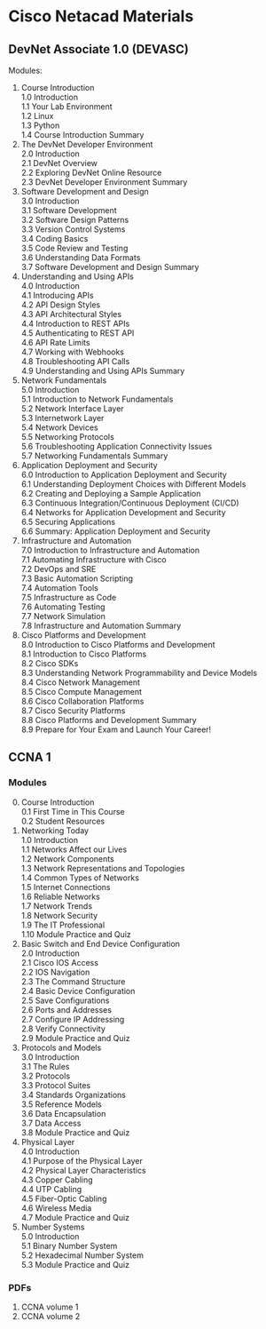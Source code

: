 # Cisco Netacad Materials

## DevNet Associate 1.0 (DEVASC)
Modules:
1. Course Introduction  
   1.0 Introduction  
   1.1 Your Lab Environment  
   1.2 Linux  
   1.3 Python  
   1.4 Course Introduction Summary  
2. The DevNet Developer Environment  
   2.0 Introduction  
   2.1 DevNet Overview  
   2.2 Exploring DevNet Online Resource  
   2.3 DevNet Developer Environment Summary  
3. Software Development and Design  
   3.0 Introduction  
   3.1 Software Development  
   3.2 Software Design Patterns  
   3.3 Version Control Systems  
   3.4 Coding Basics  
   3.5 Code Review and Testing  
   3.6 Understanding Data Formats  
   3.7 Software Development and Design Summary  
4. Understanding and Using APIs  
   4.0 Introduction  
   4.1 Introducing APIs  
   4.2 API Design Styles  
   4.3 API Architectural Styles  
   4.4 Introduction to REST APIs  
   4.5 Authenticating to REST API  
   4.6 API Rate Limits  
   4.7 Working with Webhooks  
   4.8 Troubleshooting API Calls  
   4.9 Understanding and Using APIs Summary
5. Network Fundamentals  
   5.0 Introduction  
   5.1 Introduction to Network Fundamentals  
   5.2 Network Interface Layer  
   5.3 Internetwork Layer  
   5.4 Network Devices  
   5.5 Networking Protocols  
   5.6 Troubleshooting Application Connectivity Issues  
   5.7 Networking Fundamentals Summary  
6. Application Deployment and Security  
   6.0 Introduction to Application Deployment and Security  
   6.1 Understanding Deployment Choices with Different Models  
   6.2 Creating and Deploying a Sample Application  
   6.3 Continuous Integration/Continuous Deployment (CI/CD)  
   6.4 Networks for Application Development and Security  
   6.5 Securing Applications  
   6.6 Summary: Application Deployment and Security  
7. Infrastructure and Automation  
   7.0 Introduction to Infrastructure and Automation  
   7.1 Automating Infrastructure with Cisco  
   7.2 DevOps and SRE  
   7.3 Basic Automation Scripting  
   7.4 Automation Tools  
   7.5 Infrastructure as Code  
   7.6 Automating Testing  
   7.7 Network Simulation  
   7.8 Infrastructure and Automation Summary  
8. Cisco Platforms and Development  
   8.0 Introduction to Cisco Platforms and Development  
   8.1 Introduction to Cisco Platforms  
   8.2 Cisco SDKs  
   8.3 Understanding Network Programmability and Device Models  
   8.4 Cisco Network Management  
   8.5 Cisco Compute Management  
   8.6 Cisco Collaboration Platforms  
   8.7 Cisco Security Platforms  
   8.8 Cisco Platforms and Development Summary  
   8.9 Prepare for Your Exam and Launch Your Career!

## CCNA 1
### Modules
0. Course Introduction  
   0.1 First Time in This Course    
   0.2 Student Resources
1. Networking Today  
   1.0 Introduction  
   1.1 Networks Affect our Lives  
   1.2 Network Components  
   1.3 Network Representations and Topologies  
   1.4 Common Types of Networks  
   1.5 Internet Connections  
   1.6 Reliable Networks  
   1.7 Network Trends  
   1.8 Network Security  
   1.9 The IT Professional  
   1.10 Module Practice and Quiz  
2. Basic Switch and End Device Configuration  
   2.0 Introduction  
   2.1 Cisco IOS Access  
   2.2 IOS Navigation  
   2.3 The Command Structure  
   2.4 Basic Device Configuration  
   2.5 Save Configurations  
   2.6 Ports and Addresses  
   2.7 Configure IP Addressing  
   2.8 Verify Connectivity  
   2.9 Module Practice and Quiz
3. Protocols and Models  
   3.0 Introduction  
   3.1 The Rules  
   3.2 Protocols  
   3.3 Protocol Suites  
   3.4 Standards Organizations  
   3.5 Reference Models  
   3.6 Data Encapsulation  
   3.7 Data Access  
   3.8 Module Practice and Quiz  
4. Physical Layer  
   4.0 Introduction  
   4.1 Purpose of the Physical Layer  
   4.2 Physical Layer Characteristics  
   4.3 Copper Cabling  
   4.4 UTP Cabling  
   4.5 Fiber-Optic Cabling  
   4.6 Wireless Media  
   4.7 Module Practice and Quiz  
5. Number Systems  
   5.0 Introduction  
   5.1 Binary Number System  
   5.2 Hexadecimal Number System  
   5.3 Module Practice and Quiz  

   



### PDFs
1. CCNA volume 1
2. CCNA volume 2